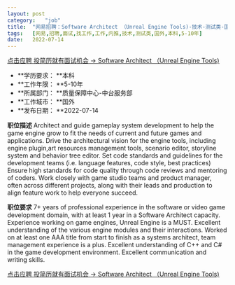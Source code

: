 ```yaml
---
layout:	post
category:	"job"
title:	"网易招聘：Software Architect （Unreal Engine Tools)-技术-测试类-国外本科5-10年"
tags:	[网易,招聘,面试,找工作,工作,内推,技术,测试类,国外,本科,5-10年]
date:	2022-07-14
---
```


[点击应聘 投简历就有面试机会 -> Software Architect （Unreal Engine Tools)](http://mobile.bole.netease.com/bole/boleDetail?id=41314&employeeId=346f03c3cda5f04c&key=all)



- **学历要求： **本科
- **工作年限： **5-10年
- **所属部门： **质量保障中心-中台服务部
- **工作城市： **国外
- **发布日期： **2022-07-14



**职位描述**
Architect and guide gameplay system development to help the game engine grow to fit the needs of current and future games and applications.
Drive the architectural vision for the engine tools, including engine plugin,art resources management tools, scenario editor, storyline system and behavior tree editor.
Set code standards and guidelines for the development teams (i.e. language features, code style, best practices)
Ensure high standards for code quality through code reviews and mentoring of coders.
Work closely with game studio teams and product manager, often across different projects, along with their leads and production to align feature work to help everyone succeed.



**职位要求**
7+ years of professional experience in the software or video game development domain, with at least 1 year in a Software Architect capacity.
Experience working on game engines, Unreal Engine is a MUST.
Excellent understanding of the various engine modules and their interactions.
Worked on at least one AAA title from start to finish as a systems architect, team management experience is a plus.
Excellent understanding of C++ and C# in the game development environment.
Excellent communication and writing skills.



[点击应聘 投简历就有面试机会 -> Software Architect （Unreal Engine Tools)](http://mobile.bole.netease.com/bole/boleDetail?id=41314&employeeId=346f03c3cda5f04c&key=all)